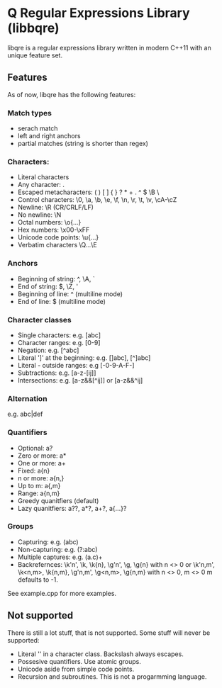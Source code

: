 # Q Regular Expressions Library (libbqre)

libqre is a regular expressions library written in modern C++11 with an unique feature set.

## Features

As of now, libqre has the following features:

### Match types

- serach match
- left and right anchors
- partial matches (string is shorter than regex)

### Characters:

- Literal characters
- Any character: .
- Escaped metacharacters: \( \) \[ \] \{ \} \? \* \+ \. \^ \$ \B \\
- Control characters: \0, \a, \b, \e, \f, \n, \r, \t, \v, \cA-\cZ
- Newline: \R (CR/CRLF/LF)
- No newline: \N
- Octal numbers: \o{...}
- Hex numbers: \x00-\xFF
- Unicode code points: \u{...}
- Verbatim characters \Q...\E

### Anchors

- Beginning of string: ^, \A, \`
- End of string: $, \Z, \'
- Beginning of line: ^ (multiline mode)
- End of line: $ (multiline mode)

### Character classes

- Single characters: e.g. [abc]
- Character ranges: e.g. [0-9]
- Negation: e.g. [^abc]
- Literal ']' at the beginning: e.g. []abc], [^]abc]
- Literal - outside ranges: e.g [-0-9-A-F-]
- Subtractions: e.g. [a-z-[ij]]
- Intersections: e.g. [a-z&&[^ij]] or [a-z&&^ij]

### Alternation

e.g. abc|def

### Quantifiers

- Optional: a?
- Zero or more: a*
- One or more: a+
- Fixed: a{n}
- n or more: a{n,}
- Up to m: a{,m}
- Range: a{n,m}
- Greedy quanitfiers (default)
- Lazy quanitfiers: a??, a*?, a+?, a{...}?

### Groups

- Capturing: e.g. (abc)
- Non-capturing: e.g. (?:abc)
- Multiple captures: e.g. (a.c)+
- Backrefernces: \k'n', \k<n>, \k{n}, \g'n', \g<n>, \g{n} with n <> 0
  or \k'n,m', \k<n,m>, \k{n,m}, \g'n,m', \g<n,m>, \g{n,m} with n <> 0, m <> 0
  m defaults to -1.

See example.cpp for more examples.

## Not supported

There is still a lot stuff, that is not supported.
Some stuff will never be supported:

 - Literal '\' in a character class. Backslash always escapes.
 - Possesive quantifiers. Use atomic groups.
 - Unicode aside from simple code points.
 - Recursion and subroutines. This is not a progarmming language.
